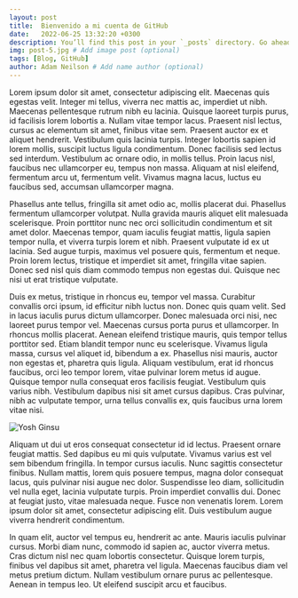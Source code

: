 ```yaml
---
layout: post
title:  Bienvenido a mi cuenta de GitHub
date:   2022-06-25 13:32:20 +0300
description: You’ll find this post in your `_posts` directory. Go ahead and edit it and re-build the site to see your changes. # Add post description (optional)
img: post-5.jpg # Add image post (optional)
tags: [Blog, GitHub]
author: Adam Neilson # Add name author (optional)
---
```

Lorem ipsum dolor sit amet, consectetur adipiscing elit. Maecenas quis egestas velit. Integer mi tellus, viverra nec mattis ac, imperdiet ut nibh. Maecenas pellentesque rutrum nibh eu lacinia. Quisque laoreet turpis purus, id facilisis lorem lobortis a. Nullam vitae tempor lacus. Praesent nisl lectus, cursus ac elementum sit amet, finibus vitae sem. Praesent auctor ex et aliquet hendrerit. Vestibulum quis lacinia turpis. Integer lobortis sapien id lorem mollis, suscipit luctus ligula condimentum. Donec facilisis sed lectus sed interdum. Vestibulum ac ornare odio, in mollis tellus. Proin lacus nisl, faucibus nec ullamcorper eu, tempus non massa. Aliquam at nisl eleifend, fermentum arcu ut, fermentum velit. Vivamus magna lacus, luctus eu faucibus sed, accumsan ullamcorper magna.

Phasellus ante tellus, fringilla sit amet odio ac, mollis placerat dui. Phasellus fermentum ullamcorper volutpat. Nulla gravida mauris aliquet elit malesuada scelerisque. Proin porttitor nunc nec orci sollicitudin condimentum et sit amet dolor. Maecenas tempor, quam iaculis feugiat mattis, ligula sapien tempor nulla, et viverra turpis lorem et nibh. Praesent vulputate id ex ut lacinia. Sed augue turpis, maximus vel posuere quis, fermentum et neque. Proin lorem lectus, tristique et imperdiet sit amet, fringilla vitae sapien. Donec sed nisl quis diam commodo tempus non egestas dui. Quisque nec nisi ut erat tristique vulputate.

Duis ex metus, tristique in rhoncus eu, tempor vel massa. Curabitur convallis orci ipsum, id efficitur nibh luctus non. Donec quis quam velit. Sed in lacus iaculis purus dictum ullamcorper. Donec malesuada orci nisi, nec laoreet purus tempor vel. Maecenas cursus porta purus et ullamcorper. In rhoncus mollis placerat. Aenean eleifend tristique mauris, quis tempor tellus porttitor sed. Etiam blandit tempor nunc eu scelerisque. Vivamus ligula massa, cursus vel aliquet id, bibendum a ex. Phasellus nisi mauris, auctor non egestas et, pharetra quis ligula. Aliquam vestibulum, erat id rhoncus faucibus, orci leo tempor lorem, vitae pulvinar lorem metus id augue. Quisque tempor nulla consequat eros facilisis feugiat. Vestibulum quis varius nibh. Vestibulum dapibus nisi sit amet cursus dapibus. Cras pulvinar, nibh ac vulputate tempor, urna tellus convallis ex, quis faucibus urna lorem vitae nisi. 

![Yosh Ginsu]({{site.baseurl}}/assets/img/yosh-ginsu.jpg)

 Aliquam ut dui ut eros consequat consectetur id id lectus. Praesent ornare feugiat mattis. Sed dapibus eu mi quis vulputate. Vivamus varius est vel sem bibendum fringilla. In tempor cursus iaculis. Nunc sagittis consectetur finibus. Nullam mattis, lorem quis posuere tempus, magna dolor consequat lacus, quis pulvinar nisi augue nec dolor. Suspendisse leo diam, sollicitudin vel nulla eget, lacinia vulputate turpis. Proin imperdiet convallis dui. Donec at feugiat justo, vitae malesuada neque. Fusce non venenatis lorem. Lorem ipsum dolor sit amet, consectetur adipiscing elit. Duis vestibulum augue viverra hendrerit condimentum.

In quam elit, auctor vel tempus eu, hendrerit ac ante. Mauris iaculis pulvinar cursus. Morbi diam nunc, commodo id sapien ac, auctor viverra metus. Cras dictum nisl nec quam lobortis consectetur. Quisque lorem turpis, finibus vel dapibus sit amet, pharetra vel ligula. Maecenas faucibus diam vel metus pretium dictum. Nullam vestibulum ornare purus ac pellentesque. Aenean in tempus leo. Ut eleifend suscipit arcu et faucibus. 

